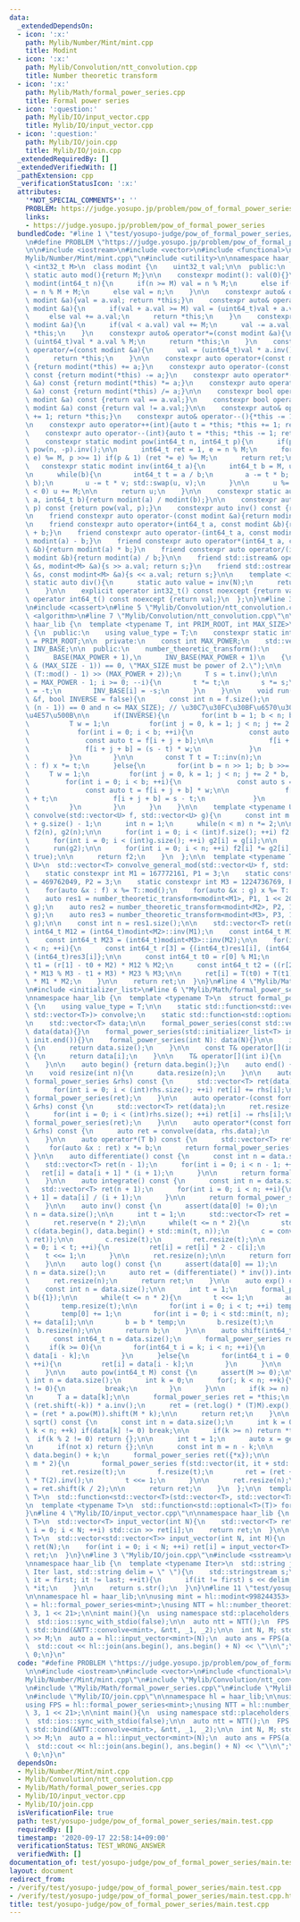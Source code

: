 ```yaml
---
data:
  _extendedDependsOn:
  - icon: ':x:'
    path: Mylib/Number/Mint/mint.cpp
    title: Modint
  - icon: ':x:'
    path: Mylib/Convolution/ntt_convolution.cpp
    title: Number theoretic transform
  - icon: ':x:'
    path: Mylib/Math/formal_power_series.cpp
    title: Formal power series
  - icon: ':question:'
    path: Mylib/IO/input_vector.cpp
    title: Mylib/IO/input_vector.cpp
  - icon: ':question:'
    path: Mylib/IO/join.cpp
    title: Mylib/IO/join.cpp
  _extendedRequiredBy: []
  _extendedVerifiedWith: []
  _pathExtension: cpp
  _verificationStatusIcon: ':x:'
  attributes:
    '*NOT_SPECIAL_COMMENTS*': ''
    PROBLEM: https://judge.yosupo.jp/problem/pow_of_formal_power_series
    links:
    - https://judge.yosupo.jp/problem/pow_of_formal_power_series
  bundledCode: "#line 1 \"test/yosupo-judge/pow_of_formal_power_series/main.test.cpp\"\
    \n#define PROBLEM \"https://judge.yosupo.jp/problem/pow_of_formal_power_series\"\
    \n\n#include <iostream>\n#include <vector>\n#include <functional>\n#line 3 \"\
    Mylib/Number/Mint/mint.cpp\"\n#include <utility>\n\nnamespace haar_lib {\n  template\
    \ <int32_t M>\n  class modint {\n    uint32_t val;\n\n  public:\n    constexpr\
    \ static auto mod(){return M;}\n\n    constexpr modint(): val(0){}\n    constexpr\
    \ modint(int64_t n){\n      if(n >= M) val = n % M;\n      else if(n < 0) val\
    \ = n % M + M;\n      else val = n;\n    }\n\n    constexpr auto& operator=(const\
    \ modint &a){val = a.val; return *this;}\n    constexpr auto& operator+=(const\
    \ modint &a){\n      if(val + a.val >= M) val = (uint64_t)val + a.val - M;\n \
    \     else val += a.val;\n      return *this;\n    }\n    constexpr auto& operator-=(const\
    \ modint &a){\n      if(val < a.val) val += M;\n      val -= a.val;\n      return\
    \ *this;\n    }\n    constexpr auto& operator*=(const modint &a){\n      val =\
    \ (uint64_t)val * a.val % M;\n      return *this;\n    }\n    constexpr auto&\
    \ operator/=(const modint &a){\n      val = (uint64_t)val * a.inv().val % M;\n\
    \      return *this;\n    }\n\n    constexpr auto operator+(const modint &a) const\
    \ {return modint(*this) += a;}\n    constexpr auto operator-(const modint &a)\
    \ const {return modint(*this) -= a;}\n    constexpr auto operator*(const modint\
    \ &a) const {return modint(*this) *= a;}\n    constexpr auto operator/(const modint\
    \ &a) const {return modint(*this) /= a;}\n\n    constexpr bool operator==(const\
    \ modint &a) const {return val == a.val;}\n    constexpr bool operator!=(const\
    \ modint &a) const {return val != a.val;}\n\n    constexpr auto& operator++(){*this\
    \ += 1; return *this;}\n    constexpr auto& operator--(){*this -= 1; return *this;}\n\
    \n    constexpr auto operator++(int){auto t = *this; *this += 1; return t;}\n\
    \    constexpr auto operator--(int){auto t = *this; *this -= 1; return t;}\n\n\
    \    constexpr static modint pow(int64_t n, int64_t p){\n      if(p < 0) return\
    \ pow(n, -p).inv();\n\n      int64_t ret = 1, e = n % M;\n      for(; p; (e *=\
    \ e) %= M, p >>= 1) if(p & 1) (ret *= e) %= M;\n      return ret;\n    }\n\n \
    \   constexpr static modint inv(int64_t a){\n      int64_t b = M, u = 1, v = 0;\n\
    \n      while(b){\n        int64_t t = a / b;\n        a -= t * b; std::swap(a,\
    \ b);\n        u -= t * v; std::swap(u, v);\n      }\n\n      u %= M;\n      if(u\
    \ < 0) u += M;\n\n      return u;\n    }\n\n    constexpr static auto frac(int64_t\
    \ a, int64_t b){return modint(a) / modint(b);}\n\n    constexpr auto pow(int64_t\
    \ p) const {return pow(val, p);}\n    constexpr auto inv() const {return inv(val);}\n\
    \n    friend constexpr auto operator-(const modint &a){return modint(M - a.val);}\n\
    \n    friend constexpr auto operator+(int64_t a, const modint &b){return modint(a)\
    \ + b;}\n    friend constexpr auto operator-(int64_t a, const modint &b){return\
    \ modint(a) - b;}\n    friend constexpr auto operator*(int64_t a, const modint\
    \ &b){return modint(a) * b;}\n    friend constexpr auto operator/(int64_t a, const\
    \ modint &b){return modint(a) / b;}\n\n    friend std::istream& operator>>(std::istream\
    \ &s, modint<M> &a){s >> a.val; return s;}\n    friend std::ostream& operator<<(std::ostream\
    \ &s, const modint<M> &a){s << a.val; return s;}\n\n    template <int N>\n   \
    \ static auto div(){\n      static auto value = inv(N);\n      return value;\n\
    \    }\n\n    explicit operator int32_t() const noexcept {return val;}\n    explicit\
    \ operator int64_t() const noexcept {return val;}\n  };\n}\n#line 3 \"Mylib/Convolution/ntt_convolution.cpp\"\
    \n#include <cassert>\n#line 5 \"Mylib/Convolution/ntt_convolution.cpp\"\n#include\
    \ <algorithm>\n#line 7 \"Mylib/Convolution/ntt_convolution.cpp\"\n\nnamespace\
    \ haar_lib {\n  template <typename T, int PRIM_ROOT, int MAX_SIZE>\n  class number_theoretic_transform\
    \ {\n  public:\n    using value_type = T;\n    constexpr static int primitive_root\
    \ = PRIM_ROOT;\n\n  private:\n    const int MAX_POWER;\n    std::vector<T> BASE,\
    \ INV_BASE;\n\n  public:\n    number_theoretic_transform():\n      MAX_POWER(__builtin_ctz(MAX_SIZE)),\n\
    \      BASE(MAX_POWER + 1),\n      INV_BASE(MAX_POWER + 1)\n    {\n      static_assert((MAX_SIZE\
    \ & (MAX_SIZE - 1)) == 0, \"MAX_SIZE must be power of 2.\");\n\n      T t = T::pow(PRIM_ROOT,\
    \ (T::mod() - 1) >> (MAX_POWER + 2));\n      T s = t.inv();\n\n      for(int i\
    \ = MAX_POWER - 1; i >= 0; --i){\n        t *= t;\n        s *= s;\n        BASE[i]\
    \ = -t;\n        INV_BASE[i] = -s;\n      }\n    }\n\n    void run(std::vector<T>\
    \ &f, bool INVERSE = false){\n      const int n = f.size();\n      assert((n &\
    \ (n - 1)) == 0 and n <= MAX_SIZE); // \u30C7\u30FC\u30BF\u6570\u306F2\u306E\u51AA\
    \u4E57\u500B\n\n      if(INVERSE){\n        for(int b = 1; b < n; b <<= 1){\n\
    \          T w = 1;\n          for(int j = 0, k = 1; j < n; j += 2 * b, ++k){\n\
    \            for(int i = 0; i < b; ++i){\n              const auto s = f[i + j];\n\
    \              const auto t = f[i + j + b];\n\n              f[i + j] = s + t;\n\
    \              f[i + j + b] = (s - t) * w;\n            }\n            w *= INV_BASE[__builtin_ctz(k)];\n\
    \          }\n        }\n\n        const T t = T::inv(n);\n        for(auto &x\
    \ : f) x *= t;\n      }else{\n        for(int b = n >> 1; b; b >>= 1){\n     \
    \     T w = 1;\n          for(int j = 0, k = 1; j < n; j += 2 * b, ++k){\n   \
    \         for(int i = 0; i < b; ++i){\n              const auto s = f[i + j];\n\
    \              const auto t = f[i + j + b] * w;\n\n              f[i + j] = s\
    \ + t;\n              f[i + j + b] = s - t;\n            }\n            w *= BASE[__builtin_ctz(k)];\n\
    \          }\n        }\n      }\n    }\n\n    template <typename U>\n    std::vector<T>\
    \ convolve(std::vector<U> f, std::vector<U> g){\n      const int m = f.size()\
    \ + g.size() - 1;\n      int n = 1;\n      while(n < m) n *= 2;\n\n      std::vector<T>\
    \ f2(n), g2(n);\n\n      for(int i = 0; i < (int)f.size(); ++i) f2[i] = f[i];\n\
    \      for(int i = 0; i < (int)g.size(); ++i) g2[i] = g[i];\n\n      run(f2);\n\
    \      run(g2);\n\n      for(int i = 0; i < n; ++i) f2[i] *= g2[i];\n      run(f2,\
    \ true);\n\n      return f2;\n    }\n  };\n\n  template <typename T, typename\
    \ U>\n  std::vector<T> convolve_general_mod(std::vector<U> f, std::vector<U> g){\n\
    \    static constexpr int M1 = 167772161, P1 = 3;\n    static constexpr int M2\
    \ = 469762049, P2 = 3;\n    static constexpr int M3 = 1224736769, P3 = 3;\n\n\
    \    for(auto &x : f) x %= T::mod();\n    for(auto &x : g) x %= T::mod();\n\n\
    \    auto res1 = number_theoretic_transform<modint<M1>, P1, 1 << 20>().convolve(f,\
    \ g);\n    auto res2 = number_theoretic_transform<modint<M2>, P2, 1 << 20>().convolve(f,\
    \ g);\n    auto res3 = number_theoretic_transform<modint<M3>, P3, 1 << 20>().convolve(f,\
    \ g);\n\n    const int n = res1.size();\n\n    std::vector<T> ret(n);\n\n    const\
    \ int64_t M12 = (int64_t)modint<M2>::inv(M1);\n    const int64_t M13 = (int64_t)modint<M3>::inv(M1);\n\
    \    const int64_t M23 = (int64_t)modint<M3>::inv(M2);\n\n    for(int i = 0; i\
    \ < n; ++i){\n      const int64_t r[3] = {(int64_t)res1[i], (int64_t)res2[i],\
    \ (int64_t)res3[i]};\n\n      const int64_t t0 = r[0] % M1;\n      const int64_t\
    \ t1 = (r[1] - t0 + M2) * M12 % M2;\n      const int64_t t2 = ((r[2] - t0 + M3)\
    \ * M13 % M3 - t1 + M3) * M23 % M3;\n\n      ret[i] = T(t0) + T(t1) * M1 + T(t2)\
    \ * M1 * M2;\n    }\n\n    return ret;\n  }\n}\n#line 4 \"Mylib/Math/formal_power_series.cpp\"\
    \n#include <initializer_list>\n#line 6 \"Mylib/Math/formal_power_series.cpp\"\n\
    \nnamespace haar_lib {\n  template <typename T>\n  struct formal_power_series\
    \ {\n    using value_type = T;\n\n    static std::function<std::vector<T>(std::vector<T>,\
    \ std::vector<T>)> convolve;\n    static std::function<std::optional<T>(T)> get_sqrt;\n\
    \n    std::vector<T> data;\n\n    formal_power_series(const std::vector<T> &data):\
    \ data(data){}\n    formal_power_series(std::initializer_list<T> init): data(init.begin(),\
    \ init.end()){}\n    formal_power_series(int N): data(N){}\n\n    int size() const\
    \ {\n      return data.size();\n    }\n\n    const T& operator[](int i) const\
    \ {\n      return data[i];\n    }\n\n    T& operator[](int i){\n      return data[i];\n\
    \    }\n\n    auto begin() {return data.begin();}\n    auto end() {return data.end();}\n\
    \n    void resize(int n){\n      data.resize(n);\n    }\n\n    auto operator+(const\
    \ formal_power_series &rhs) const {\n      std::vector<T> ret(data);\n      ret.resize(rhs.size());\n\
    \      for(int i = 0; i < (int)rhs.size(); ++i) ret[i] += rhs[i];\n      return\
    \ formal_power_series(ret);\n    }\n\n    auto operator-(const formal_power_series\
    \ &rhs) const {\n      std::vector<T> ret(data);\n      ret.resize(rhs.size());\n\
    \      for(int i = 0; i < (int)rhs.size(); ++i) ret[i] -= rhs[i];\n      return\
    \ formal_power_series(ret);\n    }\n\n    auto operator*(const formal_power_series\
    \ &rhs) const {\n      auto ret = convolve(data, rhs.data);\n      return formal_power_series(ret);\n\
    \    }\n\n    auto operator*(T b) const {\n      std::vector<T> ret(data);\n \
    \     for(auto &x : ret) x *= b;\n      return formal_power_series(ret);\n   \
    \ }\n\n    auto differentiate() const {\n      const int n = data.size();\n  \
    \    std::vector<T> ret(n - 1);\n      for(int i = 0; i < n - 1; ++i){\n     \
    \   ret[i] = data[i + 1] * (i + 1);\n      }\n\n      return formal_power_series(ret);\n\
    \    }\n\n    auto integrate() const {\n      const int n = data.size();\n   \
    \   std::vector<T> ret(n + 1);\n      for(int i = 0; i < n; ++i){\n        ret[i\
    \ + 1] = data[i] / (i + 1);\n      }\n\n      return formal_power_series(ret);\n\
    \    }\n\n    auto inv() const {\n      assert(data[0] != 0);\n      const int\
    \ n = data.size();\n\n      int t = 1;\n      std::vector<T> ret = {data[0].inv()};\n\
    \      ret.reserve(n * 2);\n\n      while(t <= n * 2){\n        std::vector<T>\
    \ c(data.begin(), data.begin() + std::min(t, n));\n        c = convolve(c, convolve(ret,\
    \ ret));\n\n        c.resize(t);\n        ret.resize(t);\n\n        for(int i\
    \ = 0; i < t; ++i){\n          ret[i] = ret[i] * 2 - c[i];\n        }\n\n    \
    \    t <<= 1;\n      }\n\n      ret.resize(n);\n\n      return formal_power_series(ret);\n\
    \    }\n\n    auto log() const {\n      assert(data[0] == 1);\n      const int\
    \ n = data.size();\n      auto ret = (differentiate() * inv()).integrate();\n\
    \      ret.resize(n);\n      return ret;\n    }\n\n    auto exp() const {\n  \
    \    const int n = data.size();\n\n      int t = 1;\n      formal_power_series\
    \ b({1});\n\n      while(t <= n * 2){\n        t <<= 1;\n        auto temp = b.log();\n\
    \        temp.resize(t);\n\n        for(int i = 0; i < t; ++i) temp[i] = -temp[i];\n\
    \        temp[0] += 1;\n        for(int i = 0; i < std::min(t, n); ++i) temp[i]\
    \ += data[i];\n\n        b = b * temp;\n        b.resize(t);\n      }\n\n    \
    \  b.resize(n);\n\n      return b;\n    }\n\n    auto shift(int64_t k) const {\n\
    \      const int64_t n = data.size();\n      formal_power_series ret(n);\n\n \
    \     if(k >= 0){\n        for(int64_t i = k; i < n; ++i){\n          ret[i] =\
    \ data[i - k];\n        }\n      }else{\n        for(int64_t i = 0; i < n + k;\
    \ ++i){\n          ret[i] = data[i - k];\n        }\n      }\n\n      return ret;\n\
    \    }\n\n    auto pow(int64_t M) const {\n      assert(M >= 0);\n\n      const\
    \ int n = data.size();\n      int k = 0;\n      for(; k < n; ++k){\n        if(data[k]\
    \ != 0){\n          break;\n        }\n      }\n\n      if(k >= n) return *this;\n\
    \n      T a = data[k];\n\n      formal_power_series ret = *this;\n      ret =\
    \ (ret.shift(-k)) * a.inv();\n      ret = (ret.log() * (T)M).exp();\n      ret\
    \ = (ret * a.pow(M)).shift(M * k);\n\n      return ret;\n    }\n\n    std::optional<formal_power_series>\
    \ sqrt() const {\n      const int n = data.size();\n      int k = 0;\n      for(;\
    \ k < n; ++k) if(data[k] != 0) break;\n\n      if(k >= n) return *this;\n    \
    \  if(k % 2 != 0) return {};\n\n      int t = 1;\n      auto x = get_sqrt(data[k]);\n\
    \n      if(not x) return {};\n\n      const int m = n - k;\n\n      auto it =\
    \ data.begin() + k;\n      formal_power_series ret({*x});\n\n      while(t <=\
    \ m * 2){\n        formal_power_series f(std::vector(it, it + std::min(t, m)));\n\
    \        ret.resize(t);\n        f.resize(t);\n        ret = (ret + f * ret.inv())\
    \ * T(2).inv();\n        t <<= 1;\n      }\n\n      ret.resize(n);\n      ret\
    \ = ret.shift(k / 2);\n\n      return ret;\n    }\n  };\n\n  template <typename\
    \ T>\n  std::function<std::vector<T>(std::vector<T>, std::vector<T>)> formal_power_series<T>::convolve;\n\
    \n  template <typename T>\n  std::function<std::optional<T>(T)> formal_power_series<T>::get_sqrt;\n\
    }\n#line 4 \"Mylib/IO/input_vector.cpp\"\n\nnamespace haar_lib {\n  template <typename\
    \ T>\n  std::vector<T> input_vector(int N){\n    std::vector<T> ret(N);\n    for(int\
    \ i = 0; i < N; ++i) std::cin >> ret[i];\n    return ret;\n  }\n\n  template <typename\
    \ T>\n  std::vector<std::vector<T>> input_vector(int N, int M){\n    std::vector<std::vector<T>>\
    \ ret(N);\n    for(int i = 0; i < N; ++i) ret[i] = input_vector<T>(M);\n    return\
    \ ret;\n  }\n}\n#line 3 \"Mylib/IO/join.cpp\"\n#include <sstream>\n#include <string>\n\
    \nnamespace haar_lib {\n  template <typename Iter>\n  std::string join(Iter first,\
    \ Iter last, std::string delim = \" \"){\n    std::stringstream s;\n\n    for(auto\
    \ it = first; it != last; ++it){\n      if(it != first) s << delim;\n      s <<\
    \ *it;\n    }\n\n    return s.str();\n  }\n}\n#line 11 \"test/yosupo-judge/pow_of_formal_power_series/main.test.cpp\"\
    \n\nnamespace hl = haar_lib;\n\nusing mint = hl::modint<998244353>;\nusing FPS\
    \ = hl::formal_power_series<mint>;\nusing NTT = hl::number_theoretic_transform<mint,\
    \ 3, 1 << 21>;\n\nint main(){\n  using namespace std::placeholders;\n  std::cin.tie(0);\n\
    \  std::ios::sync_with_stdio(false);\n\n  auto ntt = NTT();\n  FPS::convolve =\
    \ std::bind(&NTT::convolve<mint>, &ntt, _1, _2);\n\n  int N, M; std::cin >> N\
    \ >> M;\n  auto a = hl::input_vector<mint>(N);\n  auto ans = FPS(a).pow(M);\n\n\
    \  std::cout << hl::join(ans.begin(), ans.begin() + N) << \"\\n\";\n\n  return\
    \ 0;\n}\n"
  code: "#define PROBLEM \"https://judge.yosupo.jp/problem/pow_of_formal_power_series\"\
    \n\n#include <iostream>\n#include <vector>\n#include <functional>\n#include \"\
    Mylib/Number/Mint/mint.cpp\"\n#include \"Mylib/Convolution/ntt_convolution.cpp\"\
    \n#include \"Mylib/Math/formal_power_series.cpp\"\n#include \"Mylib/IO/input_vector.cpp\"\
    \n#include \"Mylib/IO/join.cpp\"\n\nnamespace hl = haar_lib;\n\nusing mint = hl::modint<998244353>;\n\
    using FPS = hl::formal_power_series<mint>;\nusing NTT = hl::number_theoretic_transform<mint,\
    \ 3, 1 << 21>;\n\nint main(){\n  using namespace std::placeholders;\n  std::cin.tie(0);\n\
    \  std::ios::sync_with_stdio(false);\n\n  auto ntt = NTT();\n  FPS::convolve =\
    \ std::bind(&NTT::convolve<mint>, &ntt, _1, _2);\n\n  int N, M; std::cin >> N\
    \ >> M;\n  auto a = hl::input_vector<mint>(N);\n  auto ans = FPS(a).pow(M);\n\n\
    \  std::cout << hl::join(ans.begin(), ans.begin() + N) << \"\\n\";\n\n  return\
    \ 0;\n}\n"
  dependsOn:
  - Mylib/Number/Mint/mint.cpp
  - Mylib/Convolution/ntt_convolution.cpp
  - Mylib/Math/formal_power_series.cpp
  - Mylib/IO/input_vector.cpp
  - Mylib/IO/join.cpp
  isVerificationFile: true
  path: test/yosupo-judge/pow_of_formal_power_series/main.test.cpp
  requiredBy: []
  timestamp: '2020-09-17 22:58:14+09:00'
  verificationStatus: TEST_WRONG_ANSWER
  verifiedWith: []
documentation_of: test/yosupo-judge/pow_of_formal_power_series/main.test.cpp
layout: document
redirect_from:
- /verify/test/yosupo-judge/pow_of_formal_power_series/main.test.cpp
- /verify/test/yosupo-judge/pow_of_formal_power_series/main.test.cpp.html
title: test/yosupo-judge/pow_of_formal_power_series/main.test.cpp
---
```

